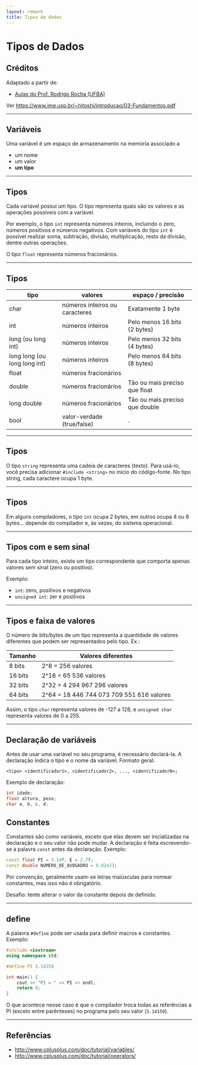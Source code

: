 ```yaml
---
layout: remark
title: Tipos de dados
---
```


# Tipos de Dados

## Créditos

Adaptado a partir de:
+ [Aulas do Prof. Rodrigo Rocha (UFBA)](https://rodrigorgs.github.io/aulas/mata37/)

Ver https://www.ime.usp.br/~hitoshi/introducao/03-Fundamentos.pdf

---

## Variáveis

Uma variável é um espaço de armazenamento na memória associado a

- um nome
- um valor
- **um tipo**

---

## Tipos

Cada variável possui um tipo. O tipo representa quais são os valores e as operações possíveis com a variável.

Por exemplo, o tipo `int` representa números inteiros, incluindo o zero, números positivos e números negativos. Com variáveis do tipo `int` é possível realizar soma, subtração, divisão, multiplicação, resto da divisão, dentre outras operações.

O tipo `float` representa números fracionários.

---

## Tipos

|             tipo             |            valores             |       espaço / precisão        |
|------------------------------|--------------------------------|--------------------------------|
| char                         | números inteiros ou caracteres | Exatamente 1 byte              |
| int                          | números inteiros               | Pelo menos 16 bits (2 bytes)   |
| long (ou long int)           | números inteiros               | Pelo menos 32 bits (4 bytes)   |
| long long (ou long long int) | números inteiros               | Pelo menos 64 bits (8 bytes)   |
| float                        | números fracionários           |                                |
| double                       | números fracionários           | Tão ou mais preciso que float  |
| long double                  | números fracionários           | Tão ou mais preciso que double |
| bool                         | valor-verdade (true/false)     | .                              |

---

## Tipos

O tipo `string` representa uma cadeia de caracteres (texto). Para usá-lo, você precisa adicionar `#include <string>` no início do código-fonte. No tipo string, cada caractere ocupa 1 byte.

---

## Tipos

Em alguns compiladores, o tipo `int` ocupa 2 bytes, em outros ocupa 4 ou 8 bytes... depende do compilador e, às vezes, do sistema operacional.

---

## Tipos com e sem sinal

Para cada tipo inteiro, existe um tipo correspondente que comporta apenas valores sem sinal (zero ou positivo).

Exemplo:

- `int`: zero, positivos e negativos
- `unsigned int`: zer e positivos

---

## Tipos e faixa de valores

O número de bits/bytes de um tipo representa a quantidade de valores diferentes que podem ser representados pelo tipo. Ex.:

| Tamanho |             Valores diferentes            |
|---------|-------------------------------------------|
| 8 bits  | 2^8 = 256 valores                         |
| 16 bits | 2^16 = 65 536 valores                     |
| 32 bits | 2^32 = 4 294 967 296 valores              |
| 64 bits | 2^64 = 18 446 744 073 709 551 616 valores |

Assim, o tipo `char` representa valores de -127 a 128, e `unsigned char` representa valores de 0 a 255.

---

## Declaração de variáveis

Antes de usar uma variável no seu programa, é necessário declará-la. A declaração indica o tipo e o nome da variável. Formato geral:

```
<tipo> <identificador1>, <identificador2>, ..., <identificadorN>;
```

Exemplo de declaração:

```c++
int idade;
float altura, peso;
char a, b, c, d;
```


## Constantes

Constantes são como variáveis, exceto que elas devem ser inicializadas na declaração e o seu valor não pode mudar. A declaração é feita escrevendo-se a palavra `const` antes da declaração. Exemplo:

```c++
const float PI = 3.14f, E = 2.7f;
const double NUMERO_DE_AVOGADRO = 6.02e23;
```

Por convenção, geralmente usam-se letras maiúsculas para nomear constantes, mas isso não é obrigatório.

Desafio: tente alterar o valor da constante depois de definido.

---

## define

A palavra `#define` pode ser usada para definir macros e constantes. Exemplo:

```c++
#include <iostream>
using namespace std;

#define PI 3.14159

int main() {
	cout << "PI = " << PI << endl;
	return 0;
}
```

O que acontece nesse caso é que o compilador troca todas as referências a PI (exceto entre parênteses) no programa pelo seu valor (`3.14159`). 

---

## Referências

- <http://www.cplusplus.com/doc/tutorial/variables/>
- <http://www.cplusplus.com/doc/tutorial/operators/>


